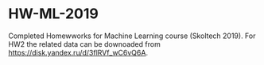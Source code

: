 # HW-ML-2019
Completed Homewworks for Machine Learning course (Skoltech 2019).
For HW2 the related data can be downoaded from https://disk.yandex.ru/d/3flRVf_wC6vQ6A.
